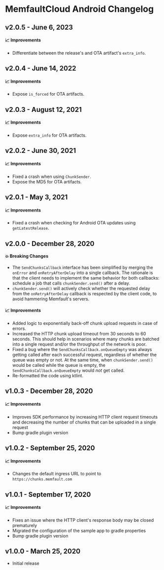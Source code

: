# MemfaultCloud Android Changelog

## v2.0.5 - June 6, 2023

#### :chart_with_upwards_trend: Improvements

- Differentiate between the release's and OTA artifact's `extra_info`.

## v2.0.4 - June 14, 2022

#### :chart_with_upwards_trend: Improvements

- Expose `is_forced` for OTA artifacts.

## v2.0.3 - August 12, 2021

#### :chart_with_upwards_trend: Improvements

- Expose `extra_info` for OTA artifacts.

## v2.0.2 - June 30, 2021

#### :chart_with_upwards_trend: Improvements

- Fixed a crash when using `ChunkSender`.
- Expose the MD5 for OTA artifacts.

## v2.0.1 - May 3, 2021

#### :chart_with_upwards_trend: Improvements

- Fixed a crash when checking for Android OTA updates using `getLatestRelease`.

## v2.0.0 - December 28, 2020

#### :boom: Breaking Changes

- The `SendChunksCallback` interface has been simplified by merging the
  `onError` and `onRetryAfterDelay` into a single callback. The rationale is
  that the client needs to implement the same behavior for both callbacks:
  schedule a job that calls `chunkSender.send()` after a delay.
- `chunkSender.send()` will actively check whether the requested delay from the
  `onRetryAfterDelay` callback is respected by the client code, to avoid
  hammering Memfault's servers.

#### :chart_with_upwards_trend: Improvements

- Added logic to exponentially back-off chunk upload requests in case of errors.
- Increased the HTTP chunk upload timeout from 30 seconds to 60 seconds. This
  should help in scenarios where many chunks are batched into a single request
  and/or the throughput of the network is poor.
- Fixed a bug where the `SendChunksCallback.onQueueEmpty` was always getting
  called after each successful request, regardless of whether the queue was
  empty or not. At the same time, when `chunkSender.send()` would be called
  while the queue is empty, the `SendChunksCallback.onQueueEmpty` would _not_
  get called.
- Re-formatted the code using ktlint.

## v1.0.3 - December 28, 2020

#### :chart_with_upwards_trend: Improvements

- Improves SDK performance by increasing HTTP client request timeouts and
  decreasing the number of chunks that can be uploaded in a single request
- Bump gradle plugin version

## v1.0.2 - September 25, 2020

#### :chart_with_upwards_trend: Improvements

- Changes the default ingress URL to point to `https://chunks.memfault.com`

## v1.0.1 - September 17, 2020

#### :chart_with_upwards_trend: Improvements

- Fixes an issue where the HTTP client's response body may be closed prematurely
- Migrated the configuration of the sample app to gradle properties
- Bump gradle plugin version

## v1.0.0 - March 25, 2020

- Initial release
